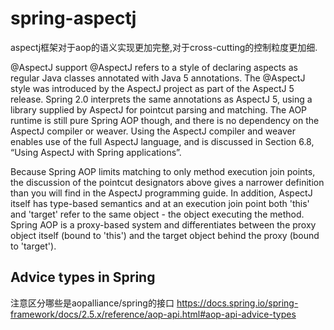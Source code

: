 # spring-aspectj

aspectj框架对于aop的语义实现更加完整,对于cross-cutting的控制粒度更加细.

@AspectJ support
@AspectJ refers to a style of declaring aspects as regular Java classes annotated with Java 5 annotations. 
The @AspectJ style was introduced by the AspectJ project as part of the AspectJ 5 release. 
Spring 2.0 interprets the same annotations as AspectJ 5, using a library supplied by AspectJ for pointcut parsing and matching. 
The AOP runtime is still pure Spring AOP though, and there is no dependency on the AspectJ compiler or weaver.
Using the AspectJ compiler and weaver enables use of the full AspectJ language, and is discussed in Section 6.8, “Using AspectJ with Spring applications”.

Because Spring AOP limits matching to only method execution join points, the discussion of the pointcut designators above gives a narrower definition than you will find in the AspectJ programming guide. In addition, AspectJ itself has type-based semantics and at an execution join point both 'this' and 'target' refer to the same object - the object executing the method. Spring AOP is a proxy-based system and differentiates between the proxy object itself (bound to 'this') and the target object behind the proxy (bound to 'target').




## Advice types in Spring
注意区分哪些是aopalliance/spring的接口
https://docs.spring.io/spring-framework/docs/2.5.x/reference/aop-api.html#aop-api-advice-types